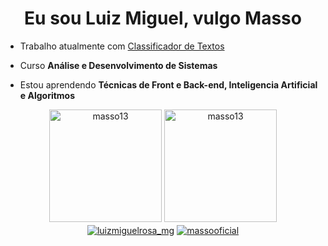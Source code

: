 <h1 align="center">Eu sou Luiz Miguel, vulgo Masso</h1>

- Trabalho atualmente com [Classificador de Textos](https://github.com/Masso13/NLP-Classifier)

- Curso **Análise e Desenvolvimento de Sistemas**

- Estou aprendendo **Técnicas de Front e Back-end, Inteligencia Artificial e Algoritmos**
<div align="center">
<img height="180em" src="https://github-readme-stats.vercel.app/api/top-langs/?username=masso13&show_icons=true&locale=en&layout=compact" alt="masso13" />
<img height="180em" src="https://github-readme-stats.vercel.app/api?username=masso13&show_icons=true" alt="masso13" />
</div>

<div align="center">
<a href="https://instagram.com/luizmiguelrosa_mg" target="blank"><img align="center" src="https://img.shields.io/badge/Instagram-E4405F?style=for-the-badge&logo=instagram&logoColor=white" alt="luizmiguelrosa_mg"/></a>
<a href="https://www.youtube.com/c/massooficial" target="blank"><img align="center" src="https://img.shields.io/badge/YouTube-FF0000?style=for-the-badge&logo=youtube&logoColor=white" alt="massooficial"/></a>
</div>
